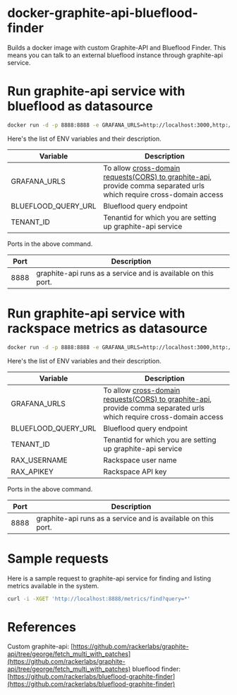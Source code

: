 # docker-graphite-api-blueflood-finder

Builds a docker image with custom Graphite-API and Blueflood Finder. This means you can talk to an external blueflood 
instance through graphite-api service.

# Run graphite-api service with blueflood as datasource

```sh
docker run -d -p 8888:8888 -e GRAFANA_URLS=http://localhost:3000,http://192.168.1.200:3000 -e BLUEFLOOD_QUERY_URL=http://localhost:20000 -e TENANT_ID=123 rackerlabs/graphite-api
```

Here's the list of ENV variables and their description.

| Variable             |   Description                                         |
| ---------------------|-----------------------------------------------------|
| GRAFANA_URLS         | To allow [cross-domain requests(CORS) to graphite-api](https://github.com/brutasse/graphite-api/blob/master/docs/configuration.rst), provide comma separated urls which require cross-domain access |
| BLUEFLOOD_QUERY_URL  | Blueflood query endpoint |
| TENANT_ID            | Tenantid for which you are setting up graphite-api service |

Ports in the above command.

| Port             |   Description                                               |
| -----------------|-------------------------------------------------------------|
| 8888             | graphite-api runs as a service and is available on this port.  


# Run graphite-api service with rackspace metrics as datasource

```sh
docker run -d -p 8888:8888 -e GRAFANA_URLS=http://localhost:3000,http://192.168.1.200:3000 -e BLUEFLOOD_QUERY_URL=https://global.metrics.api.rackspacecloud.com -e TENANT_ID=123 -e RAX_USERNAME=bftest123 -e RAX_APIKEY=yoda123as rackerlabs/graphite-api
```

Here's the list of ENV variables and their description.

| Variable             |   Description                                       |
| ---------------------|-----------------------------------------------------|
| GRAFANA_URLS         | To allow [cross-domain requests(CORS) to graphite-api](https://github.com/brutasse/graphite-api/blob/master/docs/configuration.rst), provide comma separated urls which require cross-domain access |
| BLUEFLOOD_QUERY_URL  | Blueflood query endpoint |
| TENANT_ID            | Tenantid for which you are setting up graphite-api service |
| RAX_USERNAME         | Rackspace user name |
| RAX_APIKEY           | Rackspace API key |

Ports in the above command.

| Port             |   Description                                                 |
| -----------------|-------------------------------------------------------------|
| 8888             | graphite-api runs as a service and is available on this port.

# Sample requests

Here is a sample request to graphite-api service for finding and listing metrics available in the system.

```sh
curl -i -XGET 'http://localhost:8888/metrics/find?query=*'
```

# References

Custom graphite-api: [https://github.com/rackerlabs/graphite-api/tree/george/fetch_multi_with_patches](https://github.com/rackerlabs/graphite-api/tree/george/fetch_multi_with_patches)
blueflood finder: [https://github.com/rackerlabs/blueflood-graphite-finder](https://github.com/rackerlabs/blueflood-graphite-finder) 